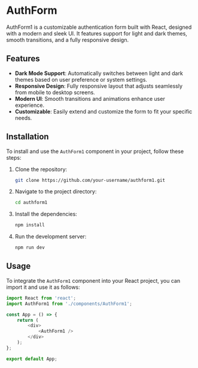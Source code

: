 # AuthForm

AuthForm1 is a customizable authentication form built with React, designed with a modern and sleek UI. It features support for light and dark themes, smooth transitions, and a fully responsive design.

## Features

- **Dark Mode Support**: Automatically switches between light and dark themes based on user preference or system settings.
- **Responsive Design**: Fully responsive layout that adjusts seamlessly from mobile to desktop screens.
- **Modern UI**: Smooth transitions and animations enhance user experience.
- **Customizable**: Easily extend and customize the form to fit your specific needs.

## Installation

To install and use the `AuthForm1` component in your project, follow these steps:

1. Clone the repository:

    ```bash
    git clone https://github.com/your-username/authform1.git
    ```

2. Navigate to the project directory:

    ```bash
    cd authform1
    ```

3. Install the dependencies:

    ```bash
    npm install
    ```

4. Run the development server:

    ```bash
    npm run dev
    ```

## Usage

To integrate the `AuthForm1` component into your React project, you can import it and use it as follows:

```javascript
import React from 'react';
import AuthForm1 from './components/AuthForm1';

const App = () => {
    return (
        <div>
            <AuthForm1 /> 
        </div>
    );
};

export default App;
